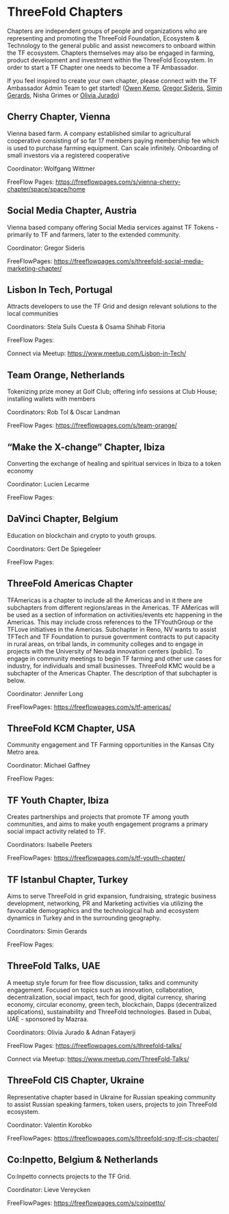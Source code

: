 # ThreeFold Chapters

Chapters are independent groups of people and organizations who are representing and promoting the ThreeFold Foundation, Ecosystem & Technology to the general public and assist newcomers to onboard within the TF ecosystem. Chapters themselves may also be engaged in farming, product development and investment within the ThreeFold Ecosystem. In order to start a TF Chapter one needs to become a TF Ambassador. 

If you feel inspired to create your own chapter, please connect with the TF Ambassador Admin Team to get started! ([Owen Kemp](http://t.me/OwenKemp), [Gregor Sideris](http://t.me/Gregsideris), [Simin Gerards](http://t.me/simings), Nisha Grimes or [Olivia Jurado](http://t.me/juradoo))

## Cherry Chapter, Vienna 
Vienna based farm. A company established similar to agricultural cooperative consisting of so far 17 members paying membership fee which is used to purchase farming equipment. Can scale infinitely. Onboarding of  small investors via a registered cooperative

Coordinator: Wolfgang Wittmer

FreeFlow Pages: https://freeflowpages.com/s/vienna-cherry-chapter/space/space/home 

## Social Media Chapter, Austria
Vienna based company offering Social Media services against TF Tokens - primarily to TF and farmers, later to the extended community.

Coordinator: Gregor Sideris

FreeFlowPages: https://freeflowpages.com/s/threefold-social-media-marketing-chapter/

## Lisbon In Tech, Portugal  
Attracts developers to use the TF Grid and design relevant solutions to the local communities

Coordinators: Stela Suils Cuesta & Osama Shihab Fitoria

FreeFlow Pages: 

Connect via Meetup: https://www.meetup.com/Lisbon-in-Tech/ 

## Team Orange, Netherlands
Tokenizing prize money at Golf Club; offering info sessions at Club House; installing wallets with members

Coordinators: Rob Tol & Oscar Landman

FreeFlow Pages: https://freeflowpages.com/s/team-orange/ 

## “Make the X-change” Chapter,  Ibiza 
Converting the exchange of healing and spiritual services in Ibiza to a token economy

Coordinator: Lucien Lecarme

FreeFlow Pages: 

## DaVinci Chapter, Belgium 
Education on blockchain and crypto to youth groups.

Coordinators: Gert De Spiegeleer

FreeFlow Pages: 

## ThreeFold Americas Chapter  
TFAmericas is a chapter to include all the Americas and in it there are subchapters from different regions/areas in the Americas. TF AMericas will be used as a section of information on activities/events etc happening in the Americas. This may include cross references to the TFYouthGroup or the TFLove initiatives in the Americas. Subchapter in Reno, NV wants to assist TFTech and TF Foundation to pursue government contracts to put capacity in rural areas, on tribal lands, in community colleges and to engage in projects with the University of Nevada innovation centers (public). To engage in community meetings to begin TF farming and other use cases for industry, for individuals and small businesses. ThreeFold KMC would be a subchapter of the Americas Chapter. The description of that subchapter is below. 

Coordinator: Jennifer Long

FreeFlowPages: https://freeflowpages.com/s/tf-americas/ 

## ThreeFold KCM Chapter, USA
Community engagement and TF Farming opportunities in the Kansas City Metro area.

Coordinator: Michael Gaffney 

FreeFlow Pages: 

## TF Youth Chapter, Ibiza
Creates partnerships and projects that promote TF among youth communities, and aims to make youth engagement programs a primary social impact activity related to TF.

Coordinators: Isabelle Peeters 

FreeFlowPages: https://freeflowpages.com/s/tf-youth-chapter/

## TF Istanbul Chapter, Turkey
Aims to serve ThreeFold in grid expansion, fundraising, strategic business development, networking, PR and Marketing activities via utilizing the favourable demographics and the technological hub and ecosystem dynamics in Turkey and in the surrounding geography. 

Coordinators: Simin Gerards

FreeFlow Pages: 

## ThreeFold Talks, UAE
A meetup style forum for free flow discussion, talks and community engagement. Focused on topics such as innovation, collaboration, decentralization, social impact, tech for good, digital currency, sharing economy, circular economy, green tech, blockchain, Dapps (decentralized applications), sustainability and ThreeFold technologies. Based in Dubai, UAE - sponsored by Mazraa. 

Coordinators: Olivia Jurado & Adnan Fatayerji 

FreeFlow Pages: https://freeflowpages.com/s/threefold-talks/ 

Connect via Meetup: https://www.meetup.com/ThreeFold-Talks/ 

## ThreeFold CIS Chapter, Ukraine
Representative chapter based in Ukraine for Russian speaking community to assist Russian speaking farmers, token users, projects to join ThreeFold ecosystem. 

Coordinator: Valentin Korobko

FreeFlowPages: https://freeflowpages.com/s/threefold-sng-tf-cis-chapter/

## Co:Inpetto, Belgium & Netherlands 
Co:Inpetto connects projects to the TF Grid.

Coordinator: Lieve Vereycken 

FreeFlowPages: https://freeflowpages.com/s/coinpetto/ 